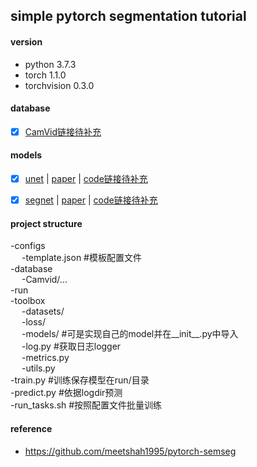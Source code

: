 ## simple pytorch segmentation tutorial

#### version  
- python 3.7.3
- torch 1.1.0
- torchvision 0.3.0

#### database  

- [x] [CamVid链接待补充]()

#### models

- [x] [unet](https://blog.dtrimina.cn/Segmentation/segmentation-2/) | [paper](http://xxx.itp.ac.cn/pdf/1505.04597.pdf) | [code链接待补充]()
- [x] [segnet](https://blog.dtrimina.cn/Segmentation/segmentation-2/) | [paper](http://xxx.itp.ac.cn/pdf/1511.00561.pdf) | [code链接待补充]()


#### project structure 

-configs  
&emsp;  -template.json  #模板配置文件  
-database  
&emsp;  -Camvid/...  
-run  
-toolbox  
&emsp;  -datasets/  
&emsp;  -loss/  
&emsp;  -models/  #可是实现自己的model并在__init__.py中导入  
&emsp;  -log.py  #获取日志logger  
&emsp;  -metrics.py  
&emsp;  -utils.py  
-train.py  #训练保存模型在run/目录  
-predict.py  #依据logdir预测  
-run_tasks.sh  #按照配置文件批量训练  

#### reference
- https://github.com/meetshah1995/pytorch-semseg